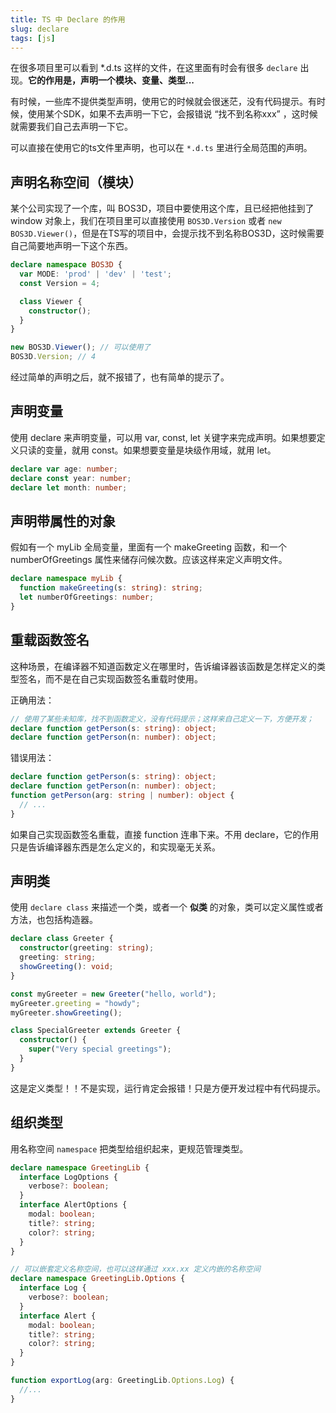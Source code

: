 ```yaml
---
title: TS 中 Declare 的作用
slug: declare
tags: [js]
---
```


在很多项目里可以看到 *.d.ts 这样的文件，在这里面有时会有很多 `declare` 出现。**它的作用是，声明一个模块、变量、类型...**

有时候，一些库不提供类型声明，使用它的时候就会很迷茫，没有代码提示。有时候，使用某个SDK，如果不去声明一下它，会报错说 “找不到名称xxx” ，这时候就需要我们自己去声明一下它。 

可以直接在使用它的ts文件里声明，也可以在 `*.d.ts` 里进行全局范围的声明。

## 声明名称空间（模块）

某个公司实现了一个库，叫 BOS3D，项目中要使用这个库，且已经把他挂到了 window 对象上，我们在项目里可以直接使用 `BOS3D.Version` 或者 `new BOS3D.Viewer()`，但是在TS写的项目中，会提示找不到名称BOS3D，这时候需要自己简要地声明一下这个东西。

```ts
declare namespace BOS3D {
  var MODE: 'prod' | 'dev' | 'test';
  const Version = 4;

  class Viewer {
    constructor();
  }
}

new BOS3D.Viewer(); // 可以使用了
BOS3D.Version; // 4
```

经过简单的声明之后，就不报错了，也有简单的提示了。

## 声明变量
使用 declare 来声明变量，可以用 var, const, let 关键字来完成声明。如果想要定义只读的变量，就用 const。如果想要变量是块级作用域，就用 let。

```ts
declare var age: number;
declare const year: number;
declare let month: number;
```

## 声明带属性的对象

假如有一个 myLib 全局变量，里面有一个 makeGreeting 函数，和一个 numberOfGreetings 属性来储存问候次数。应该这样来定义声明文件。

```ts
declare namespace myLib {
  function makeGreeting(s: string): string;
  let numberOfGreetings: number;
}
```

## 重载函数签名
这种场景，在编译器不知道函数定义在哪里时，告诉编译器该函数是怎样定义的类型签名，而不是在自己实现函数签名重载时使用。

正确用法：
```ts
// 使用了某些未知库，找不到函数定义，没有代码提示；这样来自己定义一下，方便开发；
declare function getPerson(s: string): object;
declare function getPerson(n: number): object;
```

错误用法：
```ts
declare function getPerson(s: string): object;
declare function getPerson(n: number): object;
function getPerson(arg: string | number): object {
  // ...
}
```

如果自己实现函数签名重载，直接 function 连串下来。不用 declare，它的作用只是告诉编译器东西是怎么定义的，和实现毫无关系。

## 声明类
使用 `declare class` 来描述一个类，或者一个 **似类** 的对象，类可以定义属性或者方法，也包括构造器。

```ts
declare class Greeter {
  constructor(greeting: string);
  greeting: string;
  showGreeting(): void;
}

const myGreeter = new Greeter("hello, world");
myGreeter.greeting = "howdy";
myGreeter.showGreeting();

class SpecialGreeter extends Greeter {
  constructor() {
    super("Very special greetings");
  }
}
```

这是定义类型！！不是实现，运行肯定会报错！只是方便开发过程中有代码提示。

## 组织类型

用名称空间 `namespace`  把类型给组织起来，更规范管理类型。
```ts
declare namespace GreetingLib {
  interface LogOptions {
    verbose?: boolean;
  }
  interface AlertOptions {
    modal: boolean;
    title?: string;
    color?: string;
  }
}

// 可以嵌套定义名称空间，也可以这样通过 xxx.xx 定义内嵌的名称空间
declare namespace GreetingLib.Options {
  interface Log {
    verbose?: boolean;
  }
  interface Alert {
    modal: boolean;
    title?: string;
    color?: string;
  }
}

function exportLog(arg: GreetingLib.Options.Log) {
  //...
}
```